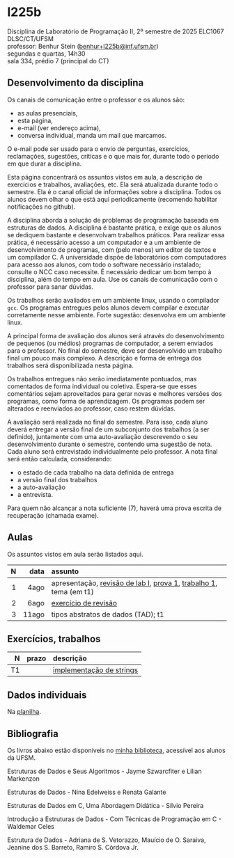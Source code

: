 # l225b

Disciplina de Laboratório de Programação II, 2º semestre de 2025
ELC1067 DLSC/CT/UFSM\
professor: Benhur Stein ([benhur+l225b@inf.ufsm.br](mailto:benhur%2bl225b@inf.ufsm.br))\
segundas e quartas, 14h30\
sala 334, prédio 7 (principal do CT)

## Desenvolvimento da disciplina

Os canais de comunicação entre o professor e os alunos são:
- as aulas presenciais,
- esta página,
- e-mail (ver endereço acima),
- conversa individual, manda um mail que marcamos.

O e-mail pode ser usado para o envio de perguntas, exercícios, reclamações, sugestões, críticas e o que mais for, durante todo o período em que durar a disciplina.

Esta página concentrará os assuntos vistos em aula, a descrição de exercícios e trabalhos, avaliações, etc. Ela será atualizada durante todo o semestre. Ela é o canal oficial de informações sobre a disciplina. Todos os alunos devem olhar o que está aqui periodicamente (recomendo habilitar notificações no github).

A disciplina aborda a solução de problemas de programação baseada em estruturas de dados.
A disciplina é bastante prática, e exige que os alunos se dediquem bastante e desenvolvam trabalhos práticos.
Para realizar essa prática, é necessário acesso a um computador e a um ambiente de desenvolvimento de programas, com (pelo menos) um editor de textos e um compilador C.
A universidade dispõe de laboratórios com computadores para acesso aos alunos, com todo o software necessário instalado; consulte o NCC caso necessite.
É necessário dedicar um bom tempo à disciplina, além do tempo em aula. 
Use os canais de comunicação com o professor para sanar dúvidas.

Os trabalhos serão avaliados em um ambiente linux, usando o compilador `gcc`. Os programas entregues pelos alunos devem compilar e executar corretamente nesse ambiente.
Forte sugestão: desenvolva em um ambiente linux.

A principal forma de avaliação dos alunos será através do desenvolvimento de pequenos (ou médios) programas de computador, a serem enviados para o professor. No final do semestre, deve ser desenvolvido um trabalho final um pouco mais complexo.
A descrição e forma de entrega dos trabalhos será disponibilizada nesta página.

Os trabalhos entregues não serão imediatamente pontuados, mas comentados de forma individual ou coletiva.
Espera-se que esses comentários sejam aproveitados para gerar novas e melhores versões dos programas, como forma de aprendizagem. 
Os programas podem ser alterados e reenviados ao professor, caso restem dúvidas.

A avaliação será realizada no final do semestre.
Para isso, cada aluno deverá entregar a versão final de um subconjunto dos trabalhos (a ser definido), juntamente com uma auto-avaliação descrevendo o seu desenvolvimento durante o semestre, contendo uma sugestão de nota.
Cada aluno será entrevistado individualmente pelo professor. A nota final será então calculada, considerando:
- o estado de cada trabalho na data definida de entrega
- a versão final dos trabalhos
- a auto-avaliação
- a entrevista.

Para quem não alcançar a nota suficiente (7), haverá uma prova escrita de recuperação (chamada exame).

##  Aulas 

Os assuntos vistos em aula serão listados aqui.

|    N |   data | assunto
| ---: | -----: | :--------
|    1 |   4ago | apresentação, [revisão de lab I](Assuntos/lab1.md), [prova 1](Complementos/r1.md), [trabalho 1](Trabalhos/t1), tema (em t1)
|    2 |   6ago | [exercício de revisão](Aulas/a2.md)
|    3 |  11ago | tipos abstratos de dados (TAD); t1

## Exercícios, trabalhos

|     N |     prazo | descrição
| ----: | --------: | :-----------
|    T1 |           | [implementação de strings](Trabalhos/t1)

## Dados individuais

Na [planilha](https://docs.google.com/spreadsheets/d/1xBdLXID03J-N9uPoaCywutAShOdyLN_fFFh9HcTSQA0/edit?usp=sharing).

## Bibliografia

Os livros abaixo estão disponíveis no [minha biblioteca](https://www.ufsm.br/orgaos-suplementares/biblioteca/e-books-2/), acessível aos alunos da UFSM.

Estruturas de Dados e Seus Algoritmos - Jayme Szwarcfiter e Lilian Markenzon

Estruturas de Dados - Nina Edelweiss e Renata Galante

Estruturas de Dados em C, Uma Abordagem Didática - Sílvio Pereira

Introdução a Estruturas de Dados - Com Técnicas de Programação em C - Waldemar Celes

Estrutura de Dados - Adriana de S. Vetorazzo, Mauício de O. Saraiva, Jeanine dos S. Barreto, Ramiro S. Córdova Jr.

